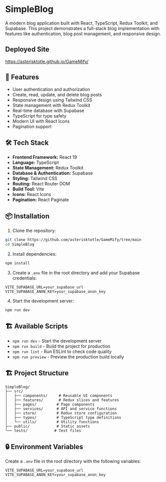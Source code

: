 # SimpleBlog

A modern blog application built with React, TypeScript, Redux Toolkit, and Supabase. This project demonstrates a full-stack blog implementation with features like authentication, blog post management, and responsive design.

## Deployed Site
https://asterisktotle.github.io/GameMify/

## 🚀 Features

- User authentication and authorization
- Create, read, update, and delete blog posts
- Responsive design using Tailwind CSS
- State management with Redux Toolkit
- Real-time database with Supabase
- TypeScript for type safety
- Modern UI with React Icons
- Pagination support

## 🛠️ Tech Stack

- **Frontend Framework:** React 19
- **Language:** TypeScript
- **State Management:** Redux Toolkit
- **Database & Authentication:** Supabase
- **Styling:** Tailwind CSS
- **Routing:** React Router DOM
- **Build Tool:** Vite
- **Icons:** React Icons
- **Pagination:** React Paginate

## 📦 Installation

1. Clone the repository:

```bash
git clone https://github.com/asterisktotle/GameMify/tree/main
cd SimpleBlog
```

2. Install dependencies:

```bash
npm install
```

3. Create a `.env` file in the root directory and add your Supabase credentials:

```env
VITE_SUPABASE_URL=your_supabase_url
VITE_SUPABASE_ANON_KEY=your_supabase_anon_key
```

4. Start the development server:

```bash
npm run dev
```

## 🏗️ Available Scripts

- `npm run dev` - Start the development server
- `npm run build` - Build the project for production
- `npm run lint` - Run ESLint to check code quality
- `npm run preview` - Preview the production build locally

## 🏗️ Project Structure

```
SimpleBlog/
├── src/
│   ├── components/     # Reusable UI components
│   ├── features/       # Redux slices and features
│   ├── pages/         # Page components
│   ├── services/      # API and service functions
│   ├── store/         # Redux store configuration
│   ├── types/         # TypeScript type definitions
│   └── utils/         # Utility functions
├── public/            # Static assets
└── tests/            # Test files
```

## 🔒 Environment Variables

Create a `.env` file in the root directory with the following variables:

```env
VITE_SUPABASE_URL=your_supabase_url
VITE_SUPABASE_ANON_KEY=your_supabase_anon_key
```
